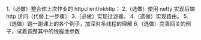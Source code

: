 1.（必做）整合你上次作业的 httpclient/okhttp；
2.（选做）使用 netty 实现后端 http 访问（代替上一步骤）
3.（必做）实现过滤器。
4.（选做）实现路由。
5.（选做）跑一跑课上的各个例子，加深对多线程的理解
6.（选做）完善网关的例子，试着调整其中的线程池参数


